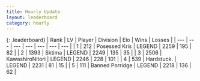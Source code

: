 ```yaml
---
title: Hourly Update
layout: leaderboard
category: hourly
---
```


{: .leaderboard}
| Rank | LV | Player | Division | Elo | Wins | Losses |
| --- | --- | --- | --- | --- | --- | --- |
| <span data-change="2">1</span> | 212 | <span title="ID: 402846">Posessed Kris</span> | LEGEND | <span data-change="25">2259</span> | <span data-change="6">195</span> | <span data-change="0">82</span> |
| <span data-change="-1">2</span> | 1393 | <span title="ID: 353063">Sktima</span> | LEGEND | <span data-change="0">2249</span> | <span data-change="0">135</span> | <span data-change="0">35</span> |
| <span data-change="-1">3</span> | 2506 | <span title="ID: 164871">KawashiroNitori</span> | LEGEND | <span data-change="0">2246</span> | <span data-change="0">228</span> | <span data-change="0">101</span> |
| <span data-change="0">4</span> | 539 | <span title="ID: 289238">Hardstuck.</span> | LEGEND | <span data-change="5">2231</span> | <span data-change="1">81</span> | <span data-change="0">15</span> |
| <span data-change="0">5</span> | 111 | <span title="ID: 659170">Banned Porridge</span> | LEGEND | <span data-change="0">2218</span> | <span data-change="0">136</span> | <span data-change="0">62</span> |